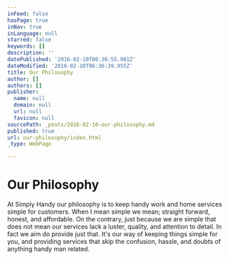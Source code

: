 ```yaml
---
inFeed: false
hasPage: true
inNav: true
inLanguage: null
starred: false
keywords: []
description: ''
datePublished: '2016-02-10T06:36:55.981Z'
dateModified: '2016-02-10T06:36:39.955Z'
title: Our Philosophy
author: []
authors: []
publisher:
  name: null
  domain: null
  url: null
  favicon: null
sourcePath: _posts/2016-02-10-our-philosophy.md
published: true
url: our-philosophy/index.html
_type: WebPage

---
```

# Our Philosophy

At Simply Handy our philosophy is to keep handy work and home services simple for customers. When I mean simple we mean; straight forward, honest, and affordable. On the contrary, just because we are simple that does not mean our services lack a luster, quality, and attention to detail. In fact we aim do provide just that. It's our way of keeping things simple for you, and providing services that skip the confusion, hassle, and doubts of anything handy man related.